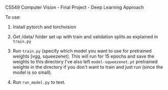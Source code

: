 CS549 Computer Vision - Final Project - Deep Learning Approach

To use:

1. Install pytorch and torchvision
2. Get /data/ folder set up with train and validation splits as explained in `train.py`
3. Run `train.py` (specify which model you want to use for pretrained weights [vgg, squeezenet]. This will run for 15 epochs and save the weights to this directory
I've also left `model-squeezenet.pt` pretrained weights in the directory if you don't want to train and just run (since the model is so small).

4. Run `run_model.py` to test.
